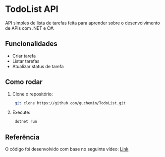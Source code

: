 # TodoList API

API simples de lista de tarefas feita para aprender sobre o desenvolvimento de APIs com .NET e C#.

## Funcionalidades

- Criar tarefa
- Listar tarefas
- Atualizar status de tarefa

## Como rodar

1. Clone o repositório:
   ```bash
    git clone https://github.com/guchemin/TodoList.git
   ```
   
2. Execute:
   ```bash
    dotnet run
   ```
## Referência

O código foi desenvolvido com base no seguinte vídeo:
[Link]([https://www.youtube.com/watch?v=B5nA3dr4eMI](https://www.youtube.com/watch?v=UXMKOgmQ7zI))

